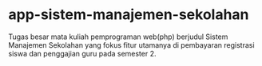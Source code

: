 # app-sistem-manajemen-sekolahan
Tugas besar mata kuliah pemprograman web(php) berjudul Sistem Manajemen Sekolahan yang fokus fitur utamanya di pembayaran registrasi siswa dan penggajian guru pada semester 2.
